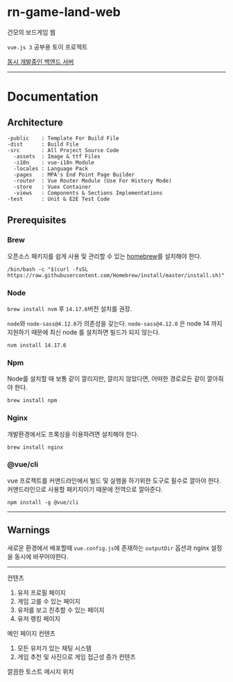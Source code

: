 # rn-game-land-web

건모의 보드게임 웹

`vue.js 3` 공부용 토이 프로젝트

[동시 개발중인 백엔드 서버](https://github.com/thak1411/rn-game-land-server)

---

# Documentation

## Architecture

~~~
-public    : Template For Build File
-dist      : Build File
-src       : All Project Source Code
  -assets  : Image & ttf Files
  -i18n    : vue-i18n Module
  -locales : Language Pack
  -pages   : MPA's End Point Page Builder
  -router  : Vue Router Module (Use For History Mode)
  -store   : Vuex Container
  -views   : Components & Sections Implementations
-test      : Unit & E2E Test Code
~~~

## Prerequisites

### Brew

오픈소스 패키지를 쉽게 사용 및 관리할 수 있는 [homebrew](https://brew.sh)를 설치해야 한다.

~~~shell
/bin/bash -c "$(curl -fsSL https://raw.githubusercontent.com/Homebrew/install/master/install.sh)"
~~~

### Node

`brew install nvm` 후 `14.17.6`버전 설치를 권장.

`node`와 `node-sass@4.12.0`가 의존성을 갖는다. `node-sass@4.12.0` 은 node 14 까지 지원하기 때문에 최신 node 를 설치하면 빌드가 되지 않는다.

~~~shell
nvm install 14.17.6
~~~

### Npm

Node를 설치할 때 보통 같이 깔리지만, 깔리지 않았다면, 어떠한 경로로든 같이 깔아줘야 한다.

~~~shell
brew install npm
~~~

### Nginx

개발환경에서도 프록싱을 이용하려면 설치해야 한다.

~~~shell
brew install nginx
~~~

### @vue/cli

vue 프로젝트를 커맨드라인에서 빌드 및 실행을 하기위한 도구로 필수로 깔아야 한다. 커맨드라인으로 사용할 패키지이기 때문에 전역으로 깔아준다.

~~~shell
npm install -g @vue/cli
~~~

---

## Warnings

새로운 환경에서 배포할때 `vue.config.js`에 존재하는 `outputDir` 옵션과 nginx 설정을 동시에 바꾸어야한다.

---

컨텐츠

1. 유저 프로필 페이지
2. 게임 고를 수 있는 페이지
3. 유저를 보고 친추할 수 있는 페이지
4. 유저 랭킹 페이지

메인 페이지 컨텐츠

1. 모든 유저가 있는 채팅 시스템
2. 게임 추천 및 사진으로 게임 접근성 증가 컨텐츠

깔끔한 토스트 메시지 위치